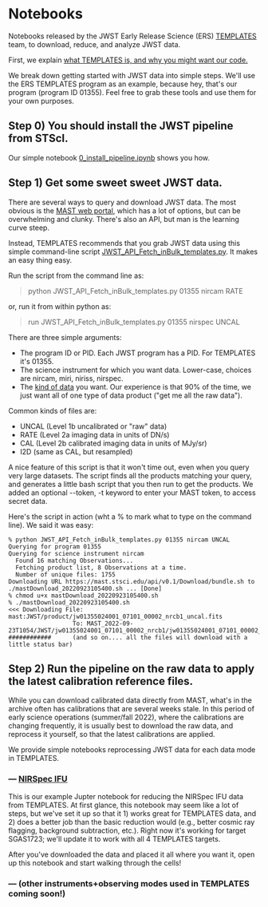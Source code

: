 # Notebooks
Notebooks released by the JWST Early Release Science (ERS) [TEMPLATES](https://sites.google.com/view/jwst-templates/) team, to download, reduce, and analyze JWST data.

First, we explain [what TEMPLATES is, and why you might want our code.](https://github.com/JWST-Templates/Notebooks/blob/main/what_is_TEMPLATES.md)

We break down getting started with JWST data into simple steps.  We'll use the ERS TEMPLATES program as an example, because hey, that's our program (program ID 01355).  Feel free to grab these tools and use them for your own purposes.   

## Step 0) You should install the JWST pipeline from STScI.  
Our simple notebook [0_install_pipeline.ipynb](https://github.com/JWST-Templates/Notebooks/blob/main/0_install_pipeline.ipynb) shows you how.


## Step 1) Get some sweet sweet JWST data.  
There are several ways to query and download JWST data.  The most obvious is the [MAST web portal](https://mast.stsci.edu/portal/Mashup/Clients/Mast/Portal.html), which has a lot of options, but can be overwhelming and clunky.  There's also an API, but man is the learning curve steep. 

Instead, TEMPLATES recommends that you grab JWST data using this simple command-line script [JWST_API_Fetch_inBulk_templates.py](https://github.com/JWST-Templates/Notebooks/blob/main/JWST_API_Fetch_inBulk_templates.py).  It makes an easy thing easy.

Run the script from the command line as:

>python JWST_API_Fetch_inBulk_templates.py 01355 nircam RATE

or, run it from within python as: 

>run JWST_API_Fetch_inBulk_templates.py 01355 nirspec UNCAL

  
There are three simple arguments:
- The program ID or PID.  Each JWST program has a PID.  For TEMPLATES it's 01355.
- The science instrument for which you want data.  Lower-case, choices are nircam, miri, niriss, nirspec.
- The [kind of data](https://jwst-pipeline.readthedocs.io/en/latest/jwst/data_products/product_types.html) you want.  Our experience is that 90% of the time, we just want all of one type of data product ("get me all the raw data").   

Common kinds of files are:
- UNCAL (Level 1b uncalibrated or "raw" data)
- RATE (Level 2a imaging data in units of DN/s)
- CAL (Level 2b calibrated imaging data in units of MJy/sr)
- I2D (same as CAL, but resampled)

A nice feature of this script is that it won't time out, even when you query very large datasets.  The script finds all the products matching your query, and generates a little bash script that you then run to get the products. We added an optional --token, -t keyword to enter your MAST token, to access secret data.

Here's the script in action (wht a % to mark what to type on the command line).  We said it was easy:
```
% python JWST_API_Fetch_inBulk_templates.py 01355 nircam UNCAL
Querying for program 01355
Querying for science instrument nircam
  Found 16 matching Observations...
  Fetching product list, 8 Observations at a time.
  Number of unique files: 1755
Downloading URL https://mast.stsci.edu/api/v0.1/Download/bundle.sh to ./mastDownload_20220923105400.sh ... [Done]
% chmod u+x mastDownload_20220923105400.sh 
% ./mastDownload_20220923105400.sh 
<<< Downloading File: mast:JWST/product/jw01355024001_07101_00002_nrcb1_uncal.fits
                  To: MAST_2022-09-23T1054/JWST/jw01355024001_07101_00002_nrcb1/jw01355024001_07101_00002_nrcb1_uncal.fits
############      (and so on.... all the files will download with a little status bar)
```


## Step 2) Run the pipeline on the raw data to apply the latest calibration reference files.

While you can download calibrated data directly from MAST, what's in the archive often has calibrations that are several weeks stale.  In this period of early science operations (summer/fall 2022), where the calibrations are changing frequently, it is usually best to download the raw data, and reprocess it yourself, so that the latest calibrations are applied.

We provide simple notebooks reprocessing JWST data for each data mode in TEMPLATES.  



### &mdash; [NIRSpec IFU](https://github.com/JWST-Templates/Notebooks/blob/main/nirspec_pipeline.ipynb)

This is our example Jupter notebook for reducing the NIRSpec IFU data from TEMPLATES.  At first glance, this notebook may seem like a lot of steps, but we've set it up so that it 1) works great for TEMPLATES data, and 2) does a better job than the basic reduction would (e.g., better cosmic ray flagging, background subtraction, etc.).  Right now it's working for target SGAS1723; we'll update it to work with all 4 TEMPLATES targets.

After you've downloaded the data and placed it all where you want it, open up this notebook and start walking through the cells! 


### &mdash; (other instruments+observing modes used in TEMPLATES coming soon!)


